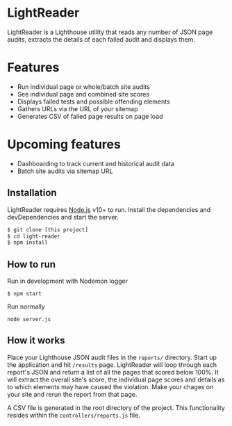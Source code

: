 # LightReader

LightReader is a Lighthouse utility that reads any number of JSON page audits, extracts the details of each failed audit and displays them.

# Features

  - Run individual page or whole/batch site audits  
  - See individual page and combined site scores
  - Displays failed tests and possible offending elements
  - Gathers URLs via the URL of your sitemap
  - Generates CSV of failed page results on page load


# Upcoming features
  - Dashboarding to track current and historical audit data
  - Batch site audits via sitemap URL

## Installation

LightReader requires [Node.js](https://nodejs.org/en/blog/release/v10.0.0/) v10+ to run.
Install the dependencies and devDependencies and start the server.

```sh
$ git clone [this project]
$ cd light-reader
$ npm install
```  

## How to run

Run in development with Nodemon logger
```
$ npm start
```  
Run normally
```
node server.js
```

## How it works

Place your Lighthouse JSON audit files in the ```reports/``` directory.  Start up the application and hit ```/results``` page.  LightReader will loop through each report's JSON and return a list of all the pages that scored below 100%.  It will extract the overall site's score, the individual page scores and details as to which elements may have caused the violation.  Make your chages on your site and rerun the report from that page.

A CSV file is generated in the root directory of the project. This functionality resides within the ```controllers/reports.js``` file. 
